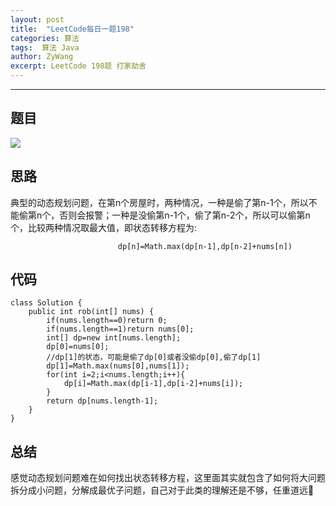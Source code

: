 ```yaml
---
layout: post
title:  "LeetCode每日一题198"
categories: 算法
tags:  算法 Java
author: ZyWang
excerpt: LeetCode 198题 打家劫舍
---
```


****
## 题目 ##
![](https://s1.ax1x.com/2020/05/29/tnLaTI.png)

## 思路 ##

典型的动态规划问题，在第n个房屋时，两种情况，一种是偷了第n-1个，所以不能偷第n个，否则会报警；一种是没偷第n-1个，偷了第n-2个，所以可以偷第n个，比较两种情况取最大值，即状态转移方程为:
	
							dp[n]=Math.max(dp[n-1],dp[n-2]+nums[n])
## 代码 ##

	class Solution {
	    public int rob(int[] nums) {
	        if(nums.length==0)return 0;
	        if(nums.length==1)return nums[0];
	        int[] dp=new int[nums.length];
	        dp[0]=nums[0];
	        //dp[1]的状态，可能是偷了dp[0]或者没偷dp[0],偷了dp[1]
	        dp[1]=Math.max(nums[0],nums[1]);
	        for(int i=2;i<nums.length;i++){
	            dp[i]=Math.max(dp[i-1],dp[i-2]+nums[i]);
	        }
	        return dp[nums.length-1];
	    }
	}
## 总结 ##

感觉动态规划问题难在如何找出状态转移方程，这里面其实就包含了如何将大问题拆分成小问题，分解成最优子问题，自己对于此类的理解还是不够，任重道远💪